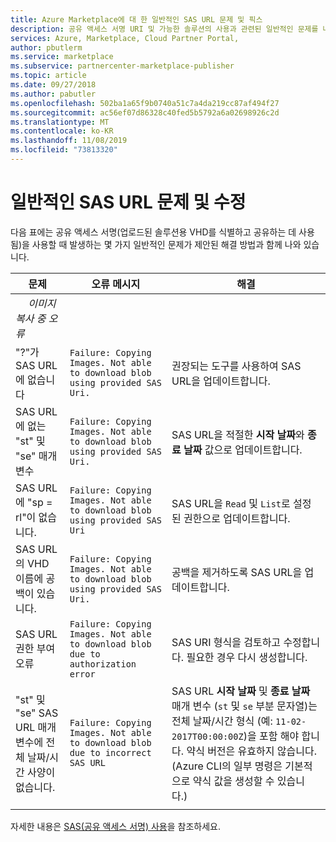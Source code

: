 ```yaml
---
title: Azure Marketplace에 대 한 일반적인 SAS URL 문제 및 픽스
description: 공유 액세스 서명 URI 및 가능한 솔루션의 사용과 관련된 일반적인 문제를 나열합니다.
services: Azure, Marketplace, Cloud Partner Portal,
author: pbutlerm
ms.service: marketplace
ms.subservice: partnercenter-marketplace-publisher
ms.topic: article
ms.date: 09/27/2018
ms.author: pabutler
ms.openlocfilehash: 502ba1a65f9b0740a51c7a4da219cc87af494f27
ms.sourcegitcommit: ac56ef07d86328c40fed5b5792a6a02698926c2d
ms.translationtype: MT
ms.contentlocale: ko-KR
ms.lasthandoff: 11/08/2019
ms.locfileid: "73813320"
---
```

# <a name="common-sas-url-issues-and-fixes"></a>일반적인 SAS URL 문제 및 수정

다음 표에는 공유 액세스 서명(업로드된 솔루션용 VHD를 식별하고 공유하는 데 사용됨)을 사용할 때 발생하는 몇 가지 일반적인 문제가 제안된 해결 방법과 함께 나와 있습니다.

| **문제** | **오류 메시지** | **해결** | 
| --------- | ------------------- | ------- | 
| &emsp;  *이미지 복사 중 오류* |  |  |
| "?"가 SAS URL에 없습니다 | `Failure: Copying Images. Not able to download blob using provided SAS Uri.` | 권장되는 도구를 사용하여 SAS URL을 업데이트합니다. |
| SAS URL에 없는 "st" 및 "se" 매개 변수 | `Failure: Copying Images. Not able to download blob using provided SAS Uri.` | SAS URL을 적절한 **시작 날짜**와 **종료 날짜** 값으로 업데이트합니다. | 
| SAS URL에 "sp = rl"이 없습니다. | `Failure: Copying Images. Not able to download blob using provided SAS Uri` | SAS URL을 `Read` 및 `List`로 설정된 권한으로 업데이트합니다. | 
| SAS URL의 VHD 이름에 공백이 있습니다. | `Failure: Copying Images. Not able to download blob using provided SAS Uri.` | 공백을 제거하도록 SAS URL을 업데이트합니다. |
| SAS URL 권한 부여 오류 | `Failure: Copying Images. Not able to download blob due to authorization error` | SAS URI 형식을 검토하고 수정합니다. 필요한 경우 다시 생성합니다. |
| "st" 및 "se" SAS URL 매개 변수에 전체 날짜/시간 사양이 없습니다. | `Failure: Copying Images. Not able to download blob due to incorrect SAS URL` | SAS URL **시작 날짜** 및 **종료 날짜** 매개 변수 (`st` 및 `se` 부분 문자열)는 전체 날짜/시간 형식 (예: `11-02-2017T00:00:00Z`)을 포함 해야 합니다. 약식 버전은 유효하지 않습니다. (Azure CLI의 일부 명령은 기본적으로 약식 값을 생성할 수 있습니다.) | 
|  |  |  |

자세한 내용은 [SAS(공유 액세스 서명) 사용](https://azure.microsoft.com/documentation/articles/storage-dotnet-shared-access-signature-part-1/)을 참조하세요.
